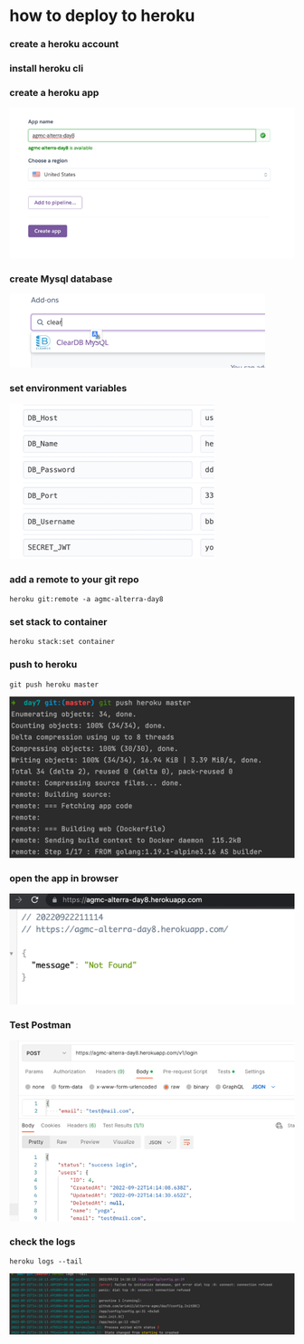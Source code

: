 # how to deploy to heroku
### create a heroku account
### install heroku cli
### create a heroku app
![Screenshot](1.png)
### create Mysql database
![Screenshot](2.png)
### set environment variables
![Screenshot](3.png)
###  add a remote to your git repo
```shell
heroku git:remote -a agmc-alterra-day8
```
### set stack to container
```shell
heroku stack:set container
```
###  push to heroku
```shell
git push heroku master
```
![Screenshot](4.png)
###  open the app in browser
![img.png](5.png)
### Test Postman
![img.png](6.png)
###  check the logs
```shell
heroku logs --tail
```
![img.png](7.png)